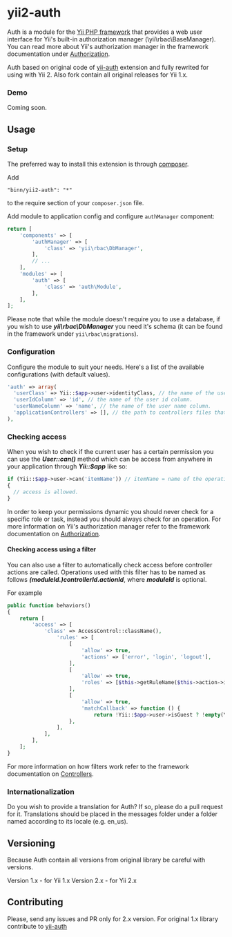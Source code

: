 yii2-auth
========

Auth is a module for the [Yii PHP framework](http://www.yiiframework.com) that provides a web user interface for Yii's built-in authorization manager (\yii\rbac\BaseManager).
You can read more about Yii's authorization manager in the framework documentation under [Authorization](http://www.yiiframework.com/doc-2.0/guide-security-authorization.html#role-based-access-control-rbac).

Auth based on original code of [yii-auth](https://github.com/crisu83/yii-auth) extension and fully rewrited for using with Yii 2.
Also fork contain all original releases for Yii 1.x.

### Demo

Coming soon.

## Usage

### Setup

The preferred way to install this extension is through [composer](http://getcomposer.org/download/).

Add

```
"binn/yii2-auth": "*"
```

to the require section of your `composer.json` file.

Add module to application config and configure `authManager` component:

```php
return [
    'components' => [
        'authManager' => [
            'class' => 'yii\rbac\DbManager',
        ],
        // ...
    ],
    'modules' => [
        'auth' => [
            'class' => 'auth\Module',
        ],
    ],
];
```

Please note that while the module doesn't require you to use a database, if you wish to use ***yii\rbac\DbManager*** you need it's schema (it can be found in the framework under `yii\rbac\migrations`).

### Configuration

Configure the module to suit your needs. Here's a list of the available configurations (with default values).

```php
'auth' => array(
  'userClass' => Yii::$app->user->identityClass, // the name of the user model class.
  'userIdColumn' => 'id', // the name of the user id column.
  'userNameColumn' => 'name', // the name of the user name column.
  'applicationControllers' => [], // the path to controllers files that will be using for generates permissions.
),
```

### Checking access

When you wish to check if the current user has a certain permission you can use the ***User::can()*** method which can be access from anywhere in your application through ***Yii::$app*** like so:

```php
if (Yii::$app->user->can('itemName')) // itemName = name of the operation
{
  // access is allowed.
}
```

In order to keep your permissions dynamic you should never check for a specific role or task, instead you should always check for an operation. 
For more information on Yii's authorization manager refer to the framework documentation on [Authorization](http://www.yiiframework.com/doc-2.0/guide-security-authorization.html#role-based-access-control-rbac).

#### Checking access using a filter

You can also use a filter to automatically check access before controller actions are called.
Operations used with this filter has to be named as follows ***(moduleId.)controllerId.actionId***, where ***moduleId*** is optional. 

For example

```php
public function behaviors()
{
    return [
        'access' => [
            'class' => AccessControl::className(),
                'rules' => [
        		    [
        			    'allow' => true,
        			    'actions' => ['error', 'login', 'logout'],
                    ],
                    [
                        'allow' => true,
                        'roles' => [$this->getRuleName($this->action->id)],
                    ],
                    [
                        'allow' => true,
                        'matchCallback' => function () {
                            return !Yii::$app->user->isGuest ? !empty(Yii::$app->user->identity->isAdmin) : false;
                    },
                ],
            ],
        ],
    ];
}
```

For more information on how filters work refer to the framework documentation on [Controllers](http://www.yiiframework.com/doc-2.0/guide-structure-filters.html).

### Internationalization

Do you wish to provide a translation for Auth? If so, please do a pull request for it. 
Translations should be placed in the messages folder under a folder named according to its locale (e.g. en_us).

## Versioning

Because Auth contain all versions from original library be careful with versions.

Version 1.x - for Yii 1.x
Version 2.x - for Yii 2.x

## Contributing

Please, send any issues and PR only for 2.x version. For original 1.x library contribute to [yii-auth](https://github.com/crisu83/yii-auth)